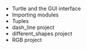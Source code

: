- Turtle and the GUI interface
- Importing modules
- Tuples
- dash_line project
- different_shapes project
- RGB project